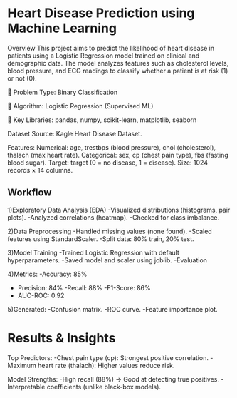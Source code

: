 # Heart Disease Prediction using Machine Learning
 Overview
This project aims to predict the likelihood of heart disease in patients using a Logistic Regression model trained on clinical and demographic data. The model analyzes features such as cholesterol levels, blood pressure, and ECG readings to classify whether a patient is at risk (1) or not (0).

🔹 Problem Type: Binary Classification

🔹 Algorithm: Logistic Regression (Supervised ML)

🔹 Key Libraries: pandas, numpy, scikit-learn, matplotlib, seaborn

Dataset
Source: Kagle Heart Disease Dataset.

Features:
Numerical: age, trestbps (blood pressure), chol (cholesterol), thalach (max heart rate).
Categorical: sex, cp (chest pain type), fbs (fasting blood sugar).
Target: target (0 = no disease, 1 = disease).
Size: 1024 records × 14 columns.

## Workflow
1)Exploratory Data Analysis (EDA)
  -Visualized distributions (histograms, pair plots).
  -Analyzed correlations (heatmap).
  -Checked for class imbalance.

2)Data Preprocessing
  -Handled missing values (none found).
  -Scaled features using StandardScaler.
  -Split data: 80% train, 20% test.

3)Model Training
  -Trained Logistic Regression with default hyperparameters.
  -Saved model and scaler using joblib.
  -Evaluation

4)Metrics:
  -Accuracy: 85%
  - Precision: 84%
  -Recall: 88%
  -F1-Score: 86%
  - AUC-ROC: 0.92

5)Generated:
  -Confusion matrix.
  -ROC curve.
  -Feature importance plot.

# Results & Insights
Top Predictors:
  -Chest pain type (cp): Strongest positive correlation.
  -Maximum heart rate (thalach): Higher values reduce risk.

Model Strengths:
  -High recall (88%) → Good at detecting true positives.
  -Interpretable coefficients (unlike black-box models).
